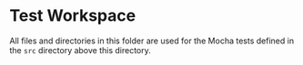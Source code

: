 # Test Workspace

All files and directories in this folder are used for the Mocha tests defined in the `src` directory above this  directory.
